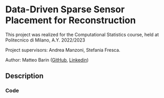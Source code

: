 # Data-Driven Sparse Sensor Placement for Reconstruction
This project was realized for the Computational Statistics course, held at Politecnico di Milano, A.Y. 2022/2023

Project supervisors: Andrea Manzoni, Stefania Fresca.

Author: Matteo Barin ([GitHub](https://github.com/teobarin), [Linkedin](www.linkedin.com/in/matteo-barin))

## Description



### Code

